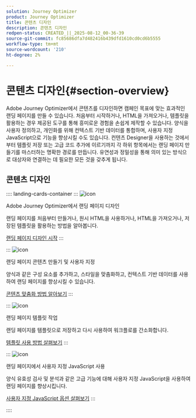 ```yaml
---
solution: Journey Optimizer
product: Journey Optimizer
title: 콘텐츠 디자인
description: 콘텐츠 디자인
redpen-status: CREATED_||_2025-08-12_00-36-39
source-git-commit: fc85686dfa7d482416b439dfd1610cd0cd6b5555
workflow-type: tm+mt
source-wordcount: '210'
ht-degree: 2%

---
```



# 콘텐츠 디자인{#section-overview}

Adobe Journey Optimizer에서 콘텐츠를 디자인하면 캠페인 목표에 맞는 효과적인 랜딩 페이지를 만들 수 있습니다. 처음부터 시작하거나, HTML을 가져오거나, 템플릿을 활용하는 경우 제공된 도구를 통해 흥미로운 경험을 손쉽게 제작할 수 있습니다. 양식을 사용자 정의하고, 개인화를 위해 컨텍스트 기반 데이터를 통합하며, 사용자 지정 JavaScript으로 기능을 향상시킬 수도 있습니다. 컨텐츠 Designer을 사용하는 것에서부터 템플릿 저장 또는 고급 코드 추가에 이르기까지 각 하위 항목에서는 랜딩 페이지 만들기를 마스터하는 명확한 경로를 만듭니다. 유연성과 정밀성을 통해 의미 있는 방식으로 대상자와 연결하는 데 필요한 모든 것을 갖추게 됩니다.

## 콘텐츠 디자인

:::: landing-cards-container
:::
![icon](https://cdn.experienceleague.adobe.com/icons/circle-play.svg?lang=ko)

Adobe Journey Optimizer에서 랜딩 페이지 디자인

랜딩 페이지를 처음부터 만들거나, 원시 HTML을 사용하거나, HTML을 가져오거나, 저장된 템플릿을 활용하는 방법을 알아봅니다.

[랜딩 페이지 디자인 시작](../using/landing-pages/design-lp.md)
:::

:::
![icon](https://cdn.experienceleague.adobe.com/icons/puzzle-piece.svg?lang=ko)

랜딩 페이지 콘텐츠 만들기 및 사용자 지정

양식과 같은 구성 요소를 추가하고, 스타일을 맞춤화하고, 컨텍스트 기반 데이터를 사용하여 랜딩 페이지를 향상시킬 수 있습니다.

[콘텐츠 맞춤화 방법 알아보기](../using/landing-pages/lp-content.md)
:::

:::
![icon](https://cdn.experienceleague.adobe.com/icons/list-check.svg?lang=ko)

랜딩 페이지 템플릿 작업

랜딩 페이지를 템플릿으로 저장하고 다시 사용하여 워크플로를 간소화합니다.

[템플릿 사용 방법 살펴보기](../using/landing-pages/lp-templates.md)
:::

:::
![icon](https://cdn.experienceleague.adobe.com/icons/code-branch.svg?lang=ko)

랜딩 페이지에서 사용자 지정 JavaScript 사용

양식 유효성 검사 및 분석과 같은 고급 기능에 대해 사용자 지정 JavaScript을 사용하여 랜딩 페이지를 향상시킵니다.

[사용자 지정 JavaScript 옵션 살펴보기](../using/landing-pages/lp-custom-js.md)
:::

::::
